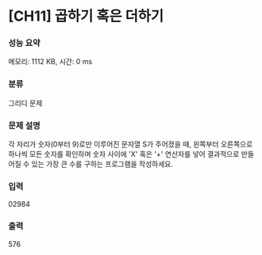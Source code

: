 # [CH11] 곱하기 혹은 더하기 


### 성능 요약

메모리: 1112 KB, 시간: 0 ms

### 분류

그리디 문제

### 문제 설명

<p>각 자리가 숫자(0부터 9)로만 이루어진 문자열 S가 주어졌을 때, 왼쪽부터 오른쪽으로 하나씩 모든 숫자를 확인하며 숫자 사이에 'X' 혹은 '+' 연산자를 넣어 결과적으로 만들어질 수 있는 가장 큰 수를 구하는 프로그램을 작성하세요. </p>

### 입력 

 <p>02984</p>

### 출력 

 <p>576</p>

